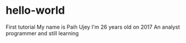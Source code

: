 # hello-world
First tutorial
My name is Paih Ujey
I'm 26 years old on 2017
An analyst programmer and still learning
